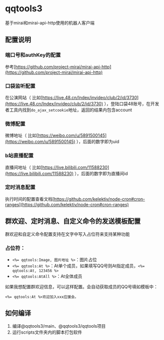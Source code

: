 # qqtools3

基于mirai和mirai-api-http使用的机器人客户端

## 配置说明

### 端口号和authKey的配置

参考[https://github.com/project-mirai/mirai-api-http](https://github.com/project-mirai/mirai-api-http)

### 口袋监听配置

在公演网站（ 比如[https://live.48.cn/Index/invideo/club/2/id/3730](https://live.48.cn/Index/invideo/club/2/id/3730) ），登陆口袋48账号，在开发者工具内找到`do_ajax_setcookie`地址，返回的结果内包含account

### 微博配置

微博地址（ 比如[https://weibo.com/u/5891500145](https://weibo.com/u/5891500145) ），后面的数字即为uid

### b站直播配置

直播间地址（ 比如[https://live.bilibili.com/11588230](https://live.bilibili.com/11588230) ），后面的数字即为直播间id

### 定时消息配置

执行时间的配置查看文档[https://github.com/kelektiv/node-cron#cron-ranges](https://github.com/kelektiv/node-cron#cron-ranges)

## 群欢迎、定时消息、自定义命令的发送模板配置

群欢迎和自定义命令配置支持在文字中写入占位符来支持某种功能

### 占位符：

* `<%= qqtools:Image, 图片地址 %>`：图片占位
* `<%= qqtools:At %>`：At单个成员，如果填写QQ号则At指定成员，`<%= qqtools:At, 123456 %>`
* `<%= qqtools:AtAll %>`：At全体成员
  
如果我想配置群欢迎信息，可以这样配置。会自动获取成员的QQ号填如模板中：

```
<%= qqtools:At %>欢迎加入xxx应援会。
```

## 如何编译

1. 编译@qqtools3/main、@qqtools3/qqtools项目
2. 运行scripts文件夹内的脚本打包软件